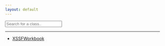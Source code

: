 ```yaml
---
layout: default
---
```


<input type="text" id="myInput" onkeyup="myFunction()" placeholder="Search for a class.." title="Type in a name">

***

<ul id="myUL">
  <li><a class="page-scroll" href="./XSSFWorkbook/">XSSFWorkbook</a></li>
</ul>
